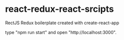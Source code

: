 # react-redux-react-srcipts
RectJS Redux boilerplate created with create-react-app

type "npm run start" and open "http://localhost:3000".
